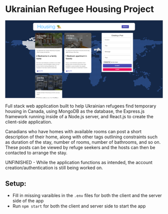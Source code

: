 # Ukrainian Refugee Housing Project

![website](demoImage/website.png)

Full stack web application built to help Ukrainian refugees find temporary housing in Canada, using MongoDB as the database, the Express.js framework running inside of a Node.js server, and React.js to create the client-side application.

Canadians who have homes with available rooms can post a short description of their home, along with other tags outlining constraints such as duration of the stay, number of rooms, number of bathrooms, and so on.
These posts can be viewed by refuge seekers and the hosts can then be contacted to arrange the stay.

UNFINISHED - While the application functions as intended, the account creation/authentication is still being worked on.

## Setup:
- Fill in missing varaibles in the ```.env``` files for both the client and the server side of the app
- Run ```npm start``` for both the client and server side to start the app

